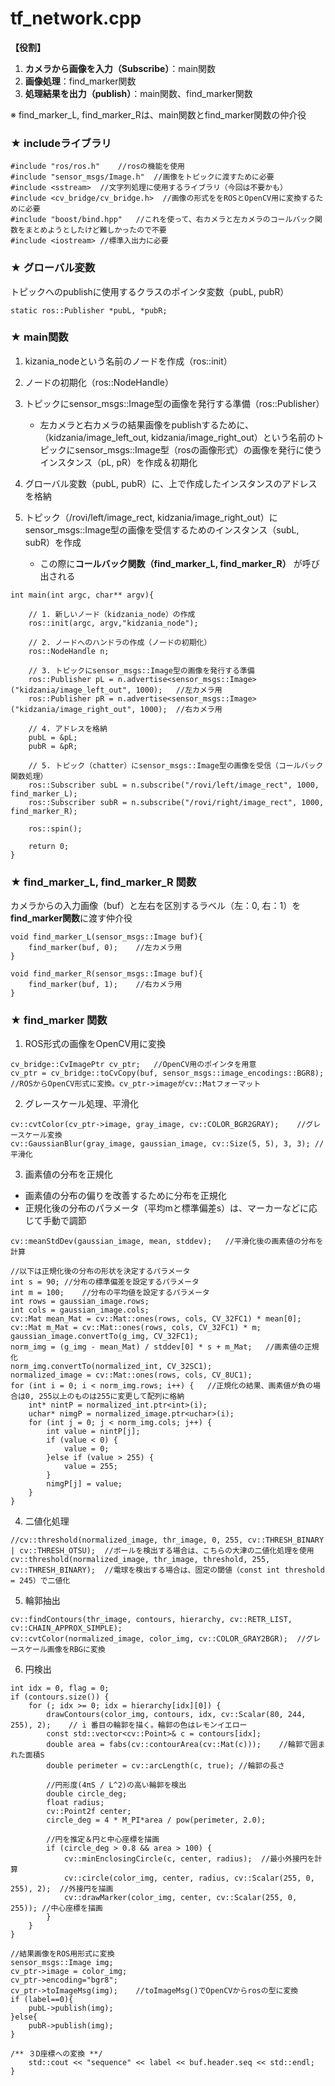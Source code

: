 # tf_network.cpp
**【役割】**　
1. **カメラから画像を入力（Subscribe）**：main関数
2. **画像処理**：find_marker関数
3. **処理結果を出力（publish）**：main関数、find_marker関数

※ find_marker_L, find_marker_Rは、main関数とfind_marker関数の仲介役

### ★ includeライブラリ
```
#include "ros/ros.h"	//rosの機能を使用
#include "sensor_msgs/Image.h"	//画像をトピックに渡すために必要
#include <sstream>	//文字列処理に使用するライブラリ（今回は不要かも）
#include <cv_bridge/cv_bridge.h>  //画像の形式ををROSとOpenCV用に変換するために必要
#include "boost/bind.hpp"	//これを使って、右カメラと左カメラのコールバック関数をまとめようとしたけど難しかったので不要
#include <iostream>	//標準入出力に必要
```

### ★ グローバル変数
トピックへのpublishに使用するクラスのポインタ変数（pubL, pubR）
```
static ros::Publisher *pubL, *pubR;
```

### ★ main関数
1. kizania_nodeという名前のノードを作成（ros::init）

2. ノードの初期化（ros::NodeHandle）

3. トピックにsensor_msgs::Image型の画像を発行する準備（ros::Publisher）
    - 左カメラと右カメラの結果画像をpublishするために、（kidzania/image_left_out, kidzania/image_right_out）という名前のトピックにsensor_msgs::Image型（rosの画像形式）の画像を発行に使うインスタンス（pL, pR）を作成＆初期化

4. グローバル変数（pubL, pubR）に、上で作成したインスタンスのアドレスを格納

5. トピック（/rovi/left/image_rect, kidzania/image_right_out）にsensor_msgs::Image型の画像を受信するためのインスタンス（subL, subR）を作成
	- この際に**コールバック関数（find_marker_L, find_marker_R）** が呼び出される

```
int main(int argc, char** argv){
	
	// 1. 新しいノード（kidzania_node）の作成
	ros::init(argc, argv,"kidzania_node");
	
	// 2. ノードへのハンドラの作成（ノードの初期化）
	ros::NodeHandle n;
	
	// 3. トピックにsensor_msgs::Image型の画像を発行する準備
	ros::Publisher pL = n.advertise<sensor_msgs::Image>("kidzania/image_left_out", 1000);	//左カメラ用
	ros::Publisher pR = n.advertise<sensor_msgs::Image>("kidzania/image_right_out", 1000);	//右カメラ用
	
	// 4. アドレスを格納
	pubL = &pL;	
	pubR = &pR;
	
	// 5. トピック（chatter）にsensor_msgs::Image型の画像を受信（コールバック関数処理）
	ros::Subscriber subL = n.subscribe("/rovi/left/image_rect", 1000, find_marker_L);
	ros::Subscriber subR = n.subscribe("/rovi/right/image_rect", 1000, find_marker_R);
	
	ros::spin();
	
	return 0;
}
```

### ★ find_marker_L, find_marker_R 関数 
カメラからの入力画像（buf）と左右を区別するラベル（左：0, 右：1）を **find_marker関数**に渡す仲介役

```
void find_marker_L(sensor_msgs::Image buf){
	find_marker(buf, 0);	//左カメラ用
}
	
void find_marker_R(sensor_msgs::Image buf){
	find_marker(buf, 1);	//右カメラ用
}	
```
### ★ find_marker 関数 
1. ROS形式の画像をOpenCV用に変換

```
cv_bridge::CvImagePtr cv_ptr;	//OpenCV用のポインタを用意
cv_ptr = cv_bridge::toCvCopy(buf, sensor_msgs::image_encodings::BGR8);	//ROSからOpenCV形式に変換。cv_ptr->imageがcv::Matフォーマット
```

2. グレースケール処理、平滑化
```
cv::cvtColor(cv_ptr->image, gray_image, cv::COLOR_BGR2GRAY);	//グレースケール変換
cv::GaussianBlur(gray_image, gaussian_image, cv::Size(5, 5), 3, 3);	//平滑化
```

3. 画素値の分布を正規化
- 画素値の分布の偏りを改善するために分布を正規化
- 正規化後の分布のパラメータ（平均mと標準偏差s）は、マーカーなどに応じて手動で調節

```
cv::meanStdDev(gaussian_image, mean, stddev);	//平滑化後の画素値の分布を計算

//以下は正規化後の分布の形状を決定するパラメータ
int s = 90;	//分布の標準偏差を設定するパラメータ
int m = 100;	//分布の平均値を設定するパラメータ
int rows = gaussian_image.rows;
int cols = gaussian_image.cols;
cv::Mat mean_Mat = cv::Mat::ones(rows, cols, CV_32FC1) * mean[0];
cv::Mat m_Mat = cv::Mat::ones(rows, cols, CV_32FC1) * m;
gaussian_image.convertTo(g_img, CV_32FC1);
norm_img = (g_img - mean_Mat) / stddev[0] * s + m_Mat;   //画素値の正規化
norm_img.convertTo(normalized_int, CV_32SC1);	
normalized_image = cv::Mat::ones(rows, cols, CV_8UC1);
for (int i = 0; i < norm_img.rows; i++) {   //正規化の結果、画素値が負の場合は0, 255以上のものは255に変更して配列に格納
	int* nintP = normalized_int.ptr<int>(i);
	uchar* nimgP = normalized_image.ptr<uchar>(i);
	for (int j = 0; j < norm_img.cols; j++) {
		int value = nintP[j];
		if (value < 0) {
			value = 0;
		}else if (value > 255) {
			value = 255;
		}
		nimgP[j] = value;
	}
}
```

4. 二値化処理
```
//cv::threshold(normalized_image, thr_image, 0, 255, cv::THRESH_BINARY | cv::THRESH_OTSU);	//ボールを検出する場合は、こちらの大津の二値化処理を使用
cv::threshold(normalized_image, thr_image, threshold, 255, cv::THRESH_BINARY);	//電球を検出する場合は、固定の閾値（const int threshold = 245）で二値化
```
	
5. 輪郭抽出
```
cv::findContours(thr_image, contours, hierarchy, cv::RETR_LIST, cv::CHAIN_APPROX_SIMPLE);	
cv::cvtColor(normalized_image, color_img, cv::COLOR_GRAY2BGR);	//グレースケール画像をRBGに変換
```

6. 円検出
```
int idx = 0, flag = 0;
if (contours.size()) {
	for (; idx >= 0; idx = hierarchy[idx][0]) {
		drawContours(color_img, contours, idx, cv::Scalar(80, 244, 255), 2);	// i 番目の輪郭を描く。輪郭の色はレモンイエロー
		const std::vector<cv::Point>& c = contours[idx];
		double area = fabs(cv::contourArea(cv::Mat(c)));	//輪郭で囲まれた面積S
		double perimeter = cv::arcLength(c, true); //輪郭の長さ

		//円形度(4πS / L^2)の高い輪郭を検出
		double circle_deg;
		float radius;
		cv::Point2f center;
		circle_deg = 4 * M_PI*area / pow(perimeter, 2.0);

		//円を推定＆円と中心座標を描画
		if (circle_deg > 0.8 && area > 100) {
			cv::minEnclosingCircle(c, center, radius);	//最小外接円を計算
			cv::circle(color_img, center, radius, cv::Scalar(255, 0, 255), 2);	//外接円を描画
			cv::drawMarker(color_img, center, cv::Scalar(255, 0, 255));	//中心座標を描画
		}
	}
}
	
//結果画像をROS用形式に変換
sensor_msgs::Image img;
cv_ptr->image = color_img;
cv_ptr->encoding="bgr8";	
cv_ptr->toImageMsg(img);	//toImageMsg()でOpenCVからrosの型に変換
if (label==0){
	pubL->publish(img);
}else{
	pubR->publish(img);
}
	
/** ３D座標への変換 **/
	std::cout << "sequence" << label << buf.header.seq << std::endl;	
}	
```
